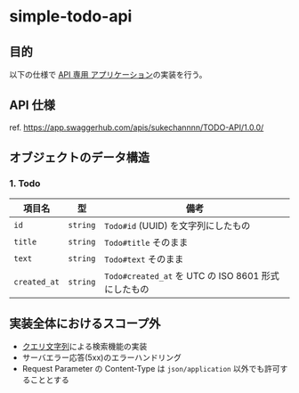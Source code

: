 # simple-todo-api

## 目的

以下の仕様で [API 専用 アプリケーション](https://railsguides.jp/api_app.html)の実装を行う。

## API 仕様

ref. https://app.swaggerhub.com/apis/sukechannnn/TODO-API/1.0.0/

## オブジェクトのデータ構造

### 1. Todo

| 項目名       | 型       | 備考                                                |
| ------------ | -------- | --------------------------------------------------- |
| `id`         | `string` | `Todo#id` (UUID) を文字列にしたもの                 |
| `title`      | `string` | `Todo#title` そのまま                               |
| `text`       | `string` | `Todo#text` そのまま                                |
| `created_at` | `string` | `Todo#created_at` を UTC の ISO 8601 形式にしたもの |

## 実装全体におけるスコープ外

- [クエリ文字列](https://railsguides.jp/routing.html#%E3%82%AF%E3%82%A8%E3%83%AA%E6%96%87%E5%AD%97%E5%88%97)による検索機能の実装
- サーバエラー応答(5xx)のエラーハンドリング
- Request Parameter の Content-Type は `json/application` 以外でも許可することとする
